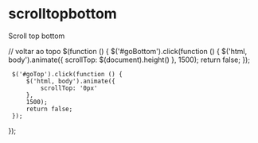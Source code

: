 scrolltopbottom
===============

Scroll top bottom

// voltar ao topo
$(function () {
     $('#goBottom').click(function () {
         $('html, body').animate({
             scrollTop: $(document).height()
         },
         1500);
         return false;
     });

     $('#goTop').click(function () {
         $('html, body').animate({
             scrollTop: '0px'
         },
         1500);
         return false;
     });
 });